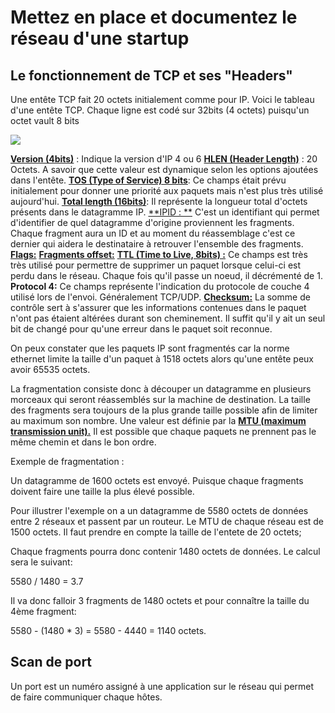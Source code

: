 # Mettez en place et documentez le réseau d'une startup



## Le fonctionnement de TCP et ses "Headers"

Une entête TCP fait 20 octets initialement comme pour IP. Voici le tableau d'une entête TCP. Chaque ligne est codé sur 32bits (4 octets) puisqu'un octet vault 8 bits

![](images/header_tcp.jpg)

**<u>Version (4bits)</u>** : Indique la version d'IP 4 ou 6
<u>**HLEN (Header Length)**</u> : 20 Octets. A savoir que cette valeur est dynamique selon les options ajoutées dans l'entête.
**<u>TOS (Type of Service) 8 bits</u>**: Ce champs était prévu initialement pour donner une priorité aux paquets mais n'est plus très utilisé aujourd'hui.
 **<u>Total length (16bits)</u>**: Il représente la longueur total d'octets présents dans le datagramme IP.
<u>**IPID : **</u> C'est un identifiant qui permet d'identifier de quel datagramme d'origine proviennent les fragments. Chaque fragment aura un ID et au moment du réassemblage c'est ce dernier qui aidera le destinataire à retrouver l'ensemble des fragments.
<u>**Flags:**</u>
<u>**Fragments offset:**</u> 
<u>**TTL (Time to Live, 8bits) :**</u> Ce champs est très très utilisé pour permettre de supprimer un paquet lorsque celui-ci est perdu dans le réseau. Chaque fois qu'il passe un noeud, il décrémenté de 1. 
**Protocol 4:** Ce champs représente l'indication du protocole de couche 4 utilisé lors de l'envoi. Généralement TCP/UDP.
<u>**Checksum:**</u> La somme de contrôle sert à s'assurer que les informations contenues dans le paquet n'ont pas étaient altérées durant son cheminement. Il suffit qu'il y ait un seul bit de changé pour qu'une erreur dans le paquet soit reconnue.

On peux constater que les paquets IP sont fragmentés car la norme ethernet limite la taille d'un paquet à 1518 octets alors qu'une entête peux avoir 65535 octets.

La fragmentation consiste donc à découper un datagramme en plusieurs morceaux qui seront réassemblés sur la machine de destination. La taille des fragments sera toujours de la plus grande taille possible afin de limiter au maximum son nombre. Une valeur est définie par la <u>**MTU (maximum transmission unit).**</u> Il est possible que chaque paquets ne prennent pas le même chemin et dans le bon ordre.

Exemple de fragmentation :

Un datagramme de 1600 octets est envoyé. Puisque chaque fragments doivent faire une taille la plus élevé possible.

Pour illustrer l'exemple on a un datagramme de 5580 octets de données entre 2 réseaux et passent par un routeur.
Le MTU de chaque réseau est de 1500 octets. Il faut prendre en compte la taille de l'entete de 20 octets;

Chaque fragments pourra donc contenir 1480 octets de données. Le calcul sera le suivant:

5580 / 1480 = 3.7

Il va donc falloir 3 fragments de 1480 octets et pour connaître la taille du 4ème fragment:

5580 - (1480 * 3) = 5580 - 4440 = 1140 octets. 



## Scan de port

Un port est un numéro assigné à une application sur le réseau qui permet de faire communiquer chaque hôtes.
